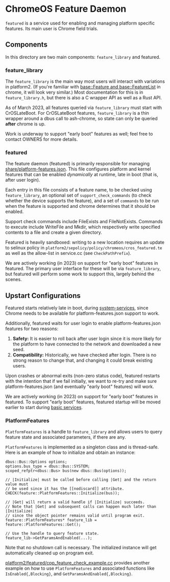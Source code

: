 # ChromeOS Feature Daemon

`featured` is a service used for enabling and managing platform specific
features. Its main user is Chrome field trials.

## Components

In this directory are two main components: `feature_library` and featured.

### feature\_library

The `feature_library` is the main way most users will interact with variations
in platform2. (If you're familiar with
[base::Feature and base::FeatureList](https://source.chromium.org/chromium/chromium/src/+/main:base/feature_list.h)
in chrome, it will look very similar.)  Most documentation for this is in
`feature_library.h`, but there is also a C wrapper API as well as a Rust API.

As of March 2023, all features queried via `feature_library` must start with
CrOSLateBoot. For CrOSLateBoot features, `feature_library` is a thin wrapper
around a dbus call to ash-chrome, so state can only be queried **after** chrome
is up.

Work is underway to support "early boot" features as well; feel free to contact
OWNERS for more details.

### featured

The feature daemon (featured) is primarily responsible for managing
[share/platform-features.json](https://source.chromium.org/chromiumos/chromiumos/codesearch/+/main:src/platform2/featured/share/platform-features.json).
This file configures platform and kernel features that can be enabled
_dynamically_ at runtime, late in boot (that is, after user login).

Each entry in this file consists of a feature name, to be checked using
`feature_library`, an optional set of `support_check_commands` (to check whether
the device supports the feature), and a set of `commands` to be run when the
feature is supported and chrome determines that it should be enabled.

Support check commands include FileExists and FileNotExists. Commands to execute
include WriteFile and Mkdir, which respectively write specified contents to a
file and create a given directory.

Featured is heavily sandboxed: writing to a new location requires an update to
selinux policy in `platform2/sepolicy/policy/chromeos/cros_featured.te` as well
as the allow-list in service.cc (see `CheckPathPrefix`).

We are actively working (in 2023) on support for "early boot" features in
featured. The primary user interface for these will be via `feature_library`,
but featured will perform some work to support this, largely behind the scenes.

## Upstart Configurations

Featured starts relatively late in boot, during
[system-services](https://www.chromium.org/chromium-os/chromiumos-design-docs/boot-design/#system-services-startup),
since Chrome needs to be available for platform-features.json support to work.

Additionally, featured waits for user login to enable platform-features.json
features for two reasons:
1. **Safety:** It is easier to roll back after user login since it is more
likely for the platform to have connected to the network and downloaded a new
seed.
2. **Compatibility:** Historically, we have checked after login. There is no
strong reason to change that, and changing it could break existing users.

Upon crashes or abnormal exits (non-zero status code), featured restarts with
the intention that if we fail initially, we want to re-try and make sure
platform-features.json (and eventually "early boot" features) will work.

We are actively working (in 2023) on support for "early boot" features in
featured. To support "early boot" features, featured startup will be moved
earlier to start during
[basic services](https://www.chromium.org/chromium-os/chromiumos-design-docs/boot-design/#basic-services-startup).

### PlatformFeatures
`PlatformFeatures` is a handle to `feature_library` and allows users to query
feature state and associated parameters, if there are any.

`PlatformFeatures` is implemented as a singleton class and is thread-safe.
Here is an example of how to initialize and obtain an instance:

```
dbus::Bus::Options options;
options.bus_type = dbus::Bus::SYSTEM;
scoped_refptr<dbus::Bus> bus(new dbus::Bus(options));

// |Initialize| must be called before calling |Get| and the return value must
// be used since it has the [[nodiscard]] attribute.
CHECK(feature::PlatformFeatures::Initialize(bus));

// |Get| will return a valid handle if |Initialize| succeeds.
// Note that |Get| and subsequent calls can happen much later than |Initialize|
// since the object pointer remains valid until program exit.
feature::PlatformFeatures* feature_lib = feature::PlatformFeatures::Get();

// Use the handle to query feature state.
feature_lib->GetParamsAndEnabled(...);
```

Note that no shutdown call is necessary. The initialized instance will get
automatically cleaned up on program exit.

[platform2/featured/cpp_feature_check_example.cc](https://source.chromium.org/chromiumos/chromiumos/codesearch/+/main:src/platform2/featured/cpp_feature_check_example.cc)
provides another example on how to use `PlatformFeatures` and associated
functions like `IsEnabled{,Blocking}`, and `GetParamsAndEnabled{,Blocking}`.
